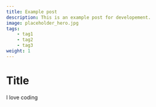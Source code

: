 ```yaml
---
title: Example post
description: This is an example post for developement.
image: placeholder_hero.jpg
tags:
    - tag1
    - tag2
    - tag3
weight: 1
---
```


# Title

I love coding